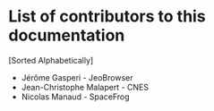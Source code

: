 List of contributors to this documentation
==========================================

[Sorted Alphabetically]

- Jérôme Gasperi - JeoBrowser
- Jean-Christophe Malapert - CNES
- Nicolas Manaud - SpaceFrog
